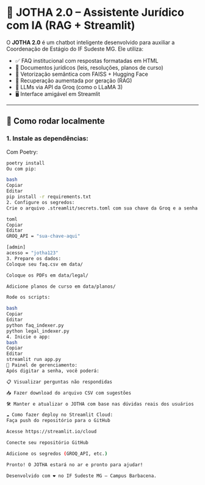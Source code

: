 # 🤖 JOTHA 2.0 – Assistente Jurídico com IA (RAG + Streamlit)

O **JOTHA 2.0** é um chatbot inteligente desenvolvido para auxiliar a Coordenação de Estágio do IF Sudeste MG. Ele utiliza:

- ✅ FAQ institucional com respostas formatadas em HTML
- 📄 Documentos jurídicos (leis, resoluções, planos de curso)
- 🧠 Vetorização semântica com FAISS + Hugging Face
- 🔗 Recuperação aumentada por geração (RAG)
- 🧬 LLMs via API da Groq (como o LLaMA 3)
- 🖥️ Interface amigável em Streamlit

---

## 🚀 Como rodar localmente

### 1. Instale as dependências:

Com Poetry:

```bash
poetry install
Ou com pip:

bash
Copiar
Editar
pip install -r requirements.txt
2. Configure os segredos:
Crie o arquivo .streamlit/secrets.toml com sua chave da Groq e a senha do painel:

toml
Copiar
Editar
GROQ_API = "sua-chave-aqui"

[admin]
acesso = "jotha123"
3. Prepare os dados:
Coloque seu faq.csv em data/

Coloque os PDFs em data/legal/

Adicione planos de curso em data/planos/

Rode os scripts:

bash
Copiar
Editar
python faq_indexer.py
python legal_indexer.py
4. Inicie o app:
bash
Copiar
Editar
streamlit run app.py
🔐 Painel de gerenciamento:
Após digitar a senha, você poderá:

📋 Visualizar perguntas não respondidas

📥 Fazer download do arquivo CSV com sugestões

🛠️ Manter e atualizar o JOTHA com base nas dúvidas reais dos usuários

☁️ Como fazer deploy no Streamlit Cloud:
Faça push do repositório para o GitHub

Acesse https://streamlit.io/cloud

Conecte seu repositório GitHub

Adicione os segredos (GROQ_API, etc.)

Pronto! O JOTHA estará no ar e pronto para ajudar!

Desenvolvido com ❤️ no IF Sudeste MG – Campus Barbacena.